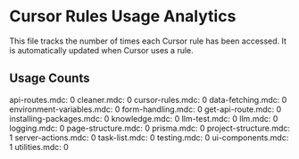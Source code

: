 # Cursor Rules Usage Analytics

This file tracks the number of times each Cursor rule has been accessed.
It is automatically updated when Cursor uses a rule.

## Usage Counts

api-routes.mdc: 0
cleaner.mdc: 0
cursor-rules.mdc: 0
data-fetching.mdc: 0
environment-variables.mdc: 0
form-handling.mdc: 0
get-api-route.mdc: 0
installing-packages.mdc: 0
knowledge.mdc: 0
llm-test.mdc: 0
llm.mdc: 0
logging.mdc: 0
page-structure.mdc: 0
prisma.mdc: 0
project-structure.mdc: 1
server-actions.mdc: 0
task-list.mdc: 0
testing.mdc: 0
ui-components.mdc: 1
utilities.mdc: 0
